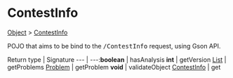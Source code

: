 # ContestInfo

[Object]() > [ContestInfo](nullfr/faylixe/googlecodejam/client/webservice/ContestInfo.md)

<p>POJO that aims to be bind to the <tt>/ContestInfo</tt>
 request, using Gson API.</p>

Return type | Signature
--- | ---:**boolean** | hasAnalysis
**int** | getVersion
[List]() | getProblems
[Problem](nullfr/faylixe/googlecodejam/client/webservice/Problem.md) | getProblem
**void** | validateObject
[ContestInfo](nullfr/faylixe/googlecodejam/client/webservice/ContestInfo.md) | get
